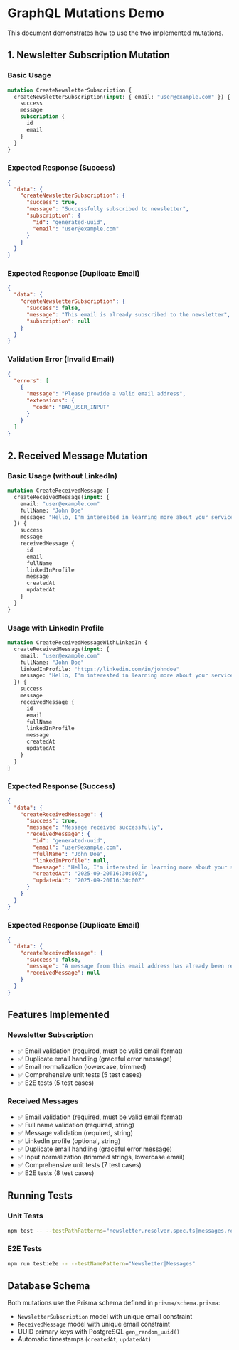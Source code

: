 # GraphQL Mutations Demo

This document demonstrates how to use the two implemented mutations.

## 1. Newsletter Subscription Mutation

### Basic Usage
```graphql
mutation CreateNewsletterSubscription {
  createNewsletterSubscription(input: { email: "user@example.com" }) {
    success
    message
    subscription {
      id
      email
    }
  }
}
```

### Expected Response (Success)
```json
{
  "data": {
    "createNewsletterSubscription": {
      "success": true,
      "message": "Successfully subscribed to newsletter",
      "subscription": {
        "id": "generated-uuid",
        "email": "user@example.com"
      }
    }
  }
}
```

### Expected Response (Duplicate Email)
```json
{
  "data": {
    "createNewsletterSubscription": {
      "success": false,
      "message": "This email is already subscribed to the newsletter",
      "subscription": null
    }
  }
}
```

### Validation Error (Invalid Email)
```json
{
  "errors": [
    {
      "message": "Please provide a valid email address",
      "extensions": {
        "code": "BAD_USER_INPUT"
      }
    }
  ]
}
```

## 2. Received Message Mutation

### Basic Usage (without LinkedIn)
```graphql
mutation CreateReceivedMessage {
  createReceivedMessage(input: {
    email: "user@example.com"
    fullName: "John Doe"
    message: "Hello, I'm interested in learning more about your services."
  }) {
    success
    message
    receivedMessage {
      id
      email
      fullName
      linkedInProfile
      message
      createdAt
      updatedAt
    }
  }
}
```

### Usage with LinkedIn Profile
```graphql
mutation CreateReceivedMessageWithLinkedIn {
  createReceivedMessage(input: {
    email: "user@example.com"
    fullName: "John Doe"
    linkedInProfile: "https://linkedin.com/in/johndoe"
    message: "Hello, I'm interested in learning more about your services."
  }) {
    success
    message
    receivedMessage {
      id
      email
      fullName
      linkedInProfile
      message
      createdAt
      updatedAt
    }
  }
}
```

### Expected Response (Success)
```json
{
  "data": {
    "createReceivedMessage": {
      "success": true,
      "message": "Message received successfully",
      "receivedMessage": {
        "id": "generated-uuid",
        "email": "user@example.com",
        "fullName": "John Doe",
        "linkedInProfile": null,
        "message": "Hello, I'm interested in learning more about your services.",
        "createdAt": "2025-09-20T16:30:00Z",
        "updatedAt": "2025-09-20T16:30:00Z"
      }
    }
  }
}
```

### Expected Response (Duplicate Email)
```json
{
  "data": {
    "createReceivedMessage": {
      "success": false,
      "message": "A message from this email address has already been received",
      "receivedMessage": null
    }
  }
}
```

## Features Implemented

### Newsletter Subscription
- ✅ Email validation (required, must be valid email format)
- ✅ Duplicate email handling (graceful error message)
- ✅ Email normalization (lowercase, trimmed)
- ✅ Comprehensive unit tests (5 test cases)
- ✅ E2E tests (5 test cases)

### Received Messages
- ✅ Email validation (required, must be valid email format)
- ✅ Full name validation (required, string)
- ✅ Message validation (required, string)
- ✅ LinkedIn profile (optional, string)
- ✅ Duplicate email handling (graceful error message)
- ✅ Input normalization (trimmed strings, lowercase email)
- ✅ Comprehensive unit tests (7 test cases)
- ✅ E2E tests (8 test cases)

## Running Tests

### Unit Tests
```bash
npm test -- --testPathPatterns="newsletter.resolver.spec.ts|messages.resolver.spec.ts"
```

### E2E Tests
```bash
npm run test:e2e -- --testNamePattern="Newsletter|Messages"
```

## Database Schema
Both mutations use the Prisma schema defined in `prisma/schema.prisma`:

- `NewsletterSubscription` model with unique email constraint
- `ReceivedMessage` model with unique email constraint
- UUID primary keys with PostgreSQL `gen_random_uuid()`
- Automatic timestamps (`createdAt`, `updatedAt`)

